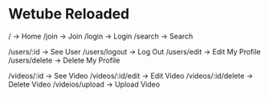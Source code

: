 # Wetube Reloaded

/ -> Home
/join -> Join
/login -> Login
/search -> Search

/users/:id -> See User
/users/logout -> Log Out 
/users/edit -> Edit My Profile
/users/delete -> Delete My Profile

/videos/:id -> See Video
/videos/:id/edit -> Edit Video
/videos/:id/delete -> Delete Video
/videios/upload -> Upload Video
